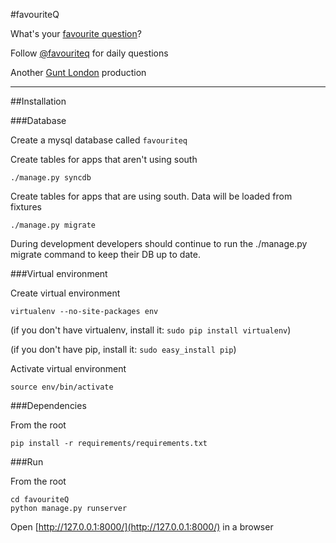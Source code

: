 #favouriteQ


What&#39;s your [favourite question](http://favouritequestion.com)?

Follow [@favouriteq](http://twitter.com/favouriteq) for daily questions

Another [Gunt London](http://guntlondon.com) production

---

##Installation


###Database

Create a mysql database called `favouriteq`

Create tables for apps that aren't using south

```
./manage.py syncdb
```

Create tables for apps that are using south. Data will be loaded from fixtures

```
./manage.py migrate
```

During development developers should continue to run the ./manage.py migrate command to keep their DB up to date. 

###Virtual environment

Create virtual environment

```
virtualenv --no-site-packages env
```

(if you don't have virtualenv, install it: `sudo pip install virtualenv`)

(if you don't have pip, install it: `sudo easy_install pip`)


Activate virtual environment

```
source env/bin/activate
```


###Dependencies

From the root

```
pip install -r requirements/requirements.txt
```


###Run

From the root

```
cd favouriteQ
python manage.py runserver
```

Open [http://127.0.0.1:8000/](http://127.0.0.1:8000/) in a browser
